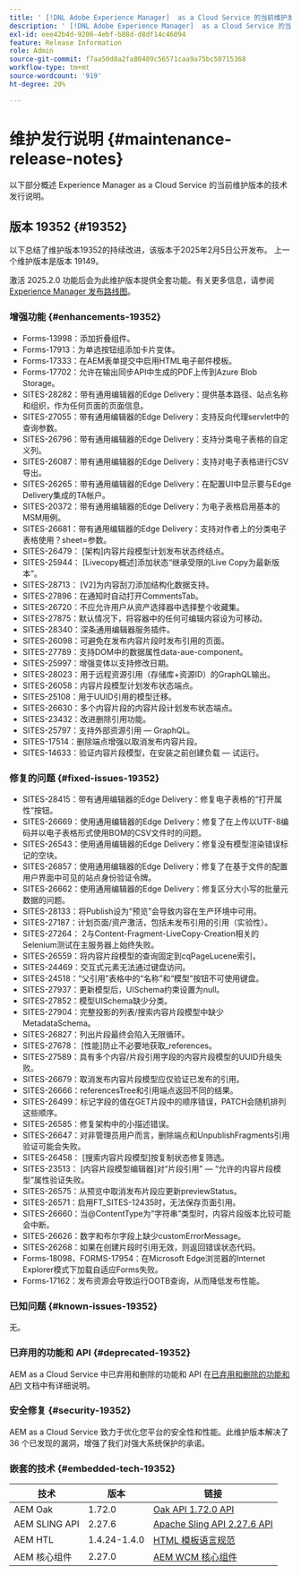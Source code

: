 ```yaml
---
title: ' [!DNL Adobe Experience Manager]  as a Cloud Service 的当前维护发行说明。'
description: ' [!DNL Adobe Experience Manager]  as a Cloud Service 的当前维护发行说明。'
exl-id: eee42b4d-9206-4ebf-b88d-d8df14c46094
feature: Release Information
role: Admin
source-git-commit: f7aa50d8a2fa80489c56571caa9a75bc50715368
workflow-type: tm+mt
source-wordcount: '919'
ht-degree: 20%

---
```



# 维护发行说明 {#maintenance-release-notes}

以下部分概述 Experience Manager as a Cloud Service 的当前维护版本的技术发行说明。

## 版本 19352 {#19352}

以下总结了维护版本19352的持续改进，该版本于2025年2月5日公开发布。 上一个维护版本是版本 19149。

激活 2025.2.0 功能后会为此维护版本提供全套功能。有关更多信息，请参阅[ Experience Manager 发布路线图](https://experienceleague.adobe.com/zh-hans/docs/experience-manager-release-information/aem-release-updates/update-releases-roadmap)。

### 增强功能 {#enhancements-19352}

* Forms-13998：添加折叠组件。
* Forms-17913：为单选按钮组添加卡片变体。
* Forms-17333：在AEM表单提交中启用HTML电子邮件模板。
* Forms-17702：允许在输出同步API中生成的PDF上传到Azure Blob Storage。
* SITES-28282：带有通用编辑器的Edge Delivery：提供基本路径、站点名称和组织，作为任何页面的页面信息。
* SITES-27055：带有通用编辑器的Edge Delivery：支持反向代理servlet中的查询参数。
* SITES-26796：带有通用编辑器的Edge Delivery：支持分类电子表格的自定义列。
* SITES-26087：带有通用编辑器的Edge Delivery：支持对电子表格进行CSV导出。
* SITES-26265：带有通用编辑器的Edge Delivery：在配置UI中显示要与Edge Delivery集成的TA帐户。
* SITES-20372：带有通用编辑器的Edge Delivery：为电子表格启用基本的MSM用例。
* SITES-26681：带有通用编辑器的Edge Delivery：支持对作者上的分类电子表格使用？sheet=参数。
* SITES-26479： [架构]内容片段模型计划发布状态终结点。
* SITES-25944： [Livecopy概述]添加状态“继承受限的Live Copy为最新版本”。
* SITES-28713： [V2]为内容刮刀添加结构化数据支持。
* SITES-27896：在通知时自动打开CommentsTab。
* SITES-26720：不应允许用户从资产选择器中选择整个收藏集。
* SITES-27875：默认情况下，将容器中的任何可编辑内容设为可移动。
* SITES-28340：深条通用编辑器服务插件。
* SITES-26098：可避免在发布内容片段时发布引用的页面。
* SITES-27789：支持DOM中的数据属性data-aue-component。
* SITES-25997：增强变体以支持修改日期。
* SITES-28023：用于远程资源引用（存储库+资源ID）的GraphQL输出。
* SITES-26058：内容片段模型计划发布状态端点。
* SITES-25108：用于UUID引用的模型迁移。
* SITES-26630：多个内容片段的内容片段计划发布状态端点。
* SITES-23432：改进删除引用功能。
* SITES-25797：支持外部资源引用 — GraphQL。
* SITES-17514：删除端点增强以取消发布内容片段。
* SITES-14633：验证内容片段模型，在安装之前创建负载 — 试运行。

### 修复的问题 {#fixed-issues-19352}

* SITES-28415：带有通用编辑器的Edge Delivery：修复电子表格的“打开属性”按钮。
* SITES-26669：使用通用编辑器的Edge Delivery：修复了在上传以UTF-8编码并以电子表格形式使用BOM的CSV文件时的问题。
* SITES-26543：使用通用编辑器的Edge Delivery：修复没有模型渲染错误标记的空块。
* SITES-26857：使用通用编辑器的Edge Delivery：修复了在基于文件的配置用户界面中可见的站点身份验证令牌。
* SITES-26662：使用通用编辑器的Edge Delivery：修复区分大小写的批量元数据的问题。
* SITES-28133：将Publish设为“预览”会导致内容在生产环境中可用。
* SITES-27187：计划页面/资产激活，包括未发布引用的引用（实验性）。
* SITES-27264： 2与Content-Fragment-LiveCopy-Creation相关的Selenium测试在主服务器上始终失败。
* SITES-26559：将内容片段模型的查询固定到cqPageLucene索引。
* SITES-24469：交互式元素无法通过键盘访问。
* SITES-24518：“父引用”表格中的“名称”和“模型”按钮不可使用键盘。
* SITES-27937：更新模型后，UISchema约束设置为null。
* SITES-27852：模型UISchema缺少分类。
* SITES-27904：完整投影的列表/搜索内容片段模型中缺少MetadataSchema。
* SITES-26827：列出片段最终会陷入无限循环。
* SITES-27678： [性能]防止不必要地获取_references。
* SITES-27589：具有多个内容/片段引用字段的内容片段模型的UUID升级失败。
* SITES-26679：取消发布内容片段模型应仅验证已发布的引用。
* SITES-26666：referencesTree和引用端点返回不同的结果。
* SITES-26499：标记字段的值在GET片段中的顺序错误，PATCH会随机排列这些顺序。
* SITES-26585：修复架构中的小描述错误。
* SITES-26647：对非管理员用户而言，删除端点和UnpublishFragments引用验证可能会失败。
* SITES-26458： [搜索内容片段模型]按复制状态修复筛选。
* SITES-23513： [内容片段模型编辑器]对“片段引用” — “允许的内容片段模型”属性验证失败。
* SITES-26575：从预览中取消发布片段应更新previewStatus。
* SITES-26571：启用FT_SITES-12435时，无法保存页面引用。
* SITES-26660：当@ContentType为“字符串”类型时，内容片段版本比较可能会中断。
* SITES-26626：数字和布尔字段上缺少customErrorMessage。
* SITES-26268：如果在创建片段时引用无效，则返回错误状态代码。
* Forms-18098、FORMS-17954：在Microsoft Edge浏览器的Internet Explorer模式下加载自适应Forms失败。
* Forms-17162：发布资源会导致运行OOTB查询，从而降低发布性能。

### 已知问题 {#known-issues-19352}

无。

### 已弃用的功能和 API {#deprecated-19352}

AEM as a Cloud Service 中已弃用和删除的功能和 API 在[已弃用和删除的功能和 API](/help/release-notes/deprecated-removed-features.md) 文档中有详细说明。

### 安全修复 {#security-19352}

AEM as a Cloud Service 致力于优化您平台的安全性和性能。此维护版本解决了 36 个已发现的漏洞，增强了我们对强大系统保护的承诺。

### 嵌套的技术 {#embedded-tech-19352}

| 技术 | 版本 | 链接 |
|---|---|---|
| AEM Oak | 1.72.0 | [Oak API 1.72.0 API](https://www.javadoc.io/doc/org.apache.jackrabbit/oak-api/1.72.0/index.html) |
| AEM SLING API | 2.27.6 | [Apache Sling API 2.27.6 API](https://www.javadoc.io/doc/org.apache.sling/org.apache.sling.api/latest/index.html) |
| AEM HTL | 1.4.24-1.4.0 | [HTML 模板语言规范](https://github.com/adobe/htl-spec) |
| AEM 核心组件 | 2.27.0 | [AEM WCM 核心组件](https://github.com/adobe/aem-core-wcm-components) |
